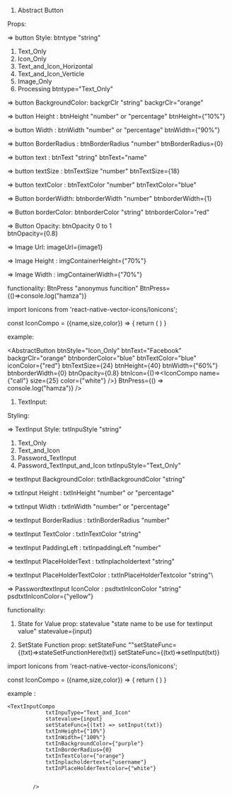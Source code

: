 1. Abstract Button

Props:

=> button Style: 
btntype  "string"
1. Text_Only
2. Icon_Only
3. Text_and_Icon_Horizontal
4. Text_and_Icon_‎Verticle
5. Image_Only
6. Processing
btntype="Text_Only"


=> button BackgroundColor: 
backgrClr  "string"
backgrClr="orange"

=> button Height :
 btnHeight "number" or "percentage"
 btnHeight={"10%"}

=> button Width :
 btnWidth "number" or "percentage"
 btnWidth={"90%"}

=> button BorderRadius :
 btnBorderRadius "number"
 btnBorderRadius={0}

=> button text :
 btnText "string"
 btnText="name"

=> button textSize :
 btnTextSize "number" 
 btnTextSize={18}

=> button textColor :
 btnTextColor "number" 
 btnTextColor="blue"


=> Button borderWidth:
btnborderWidth "number"
btnborderWidth={1}

=> Button borderColor:
btnborderColor "string"
btnborderColor="red"

=> Button Opacity:
btnOpacity 0 to 1  
btnOpacity={0.8}

=> Image Url:
imageUrl={image1} 

=> Image Height :
imgContainerHeight={"70%"}

=> Image Width :
imgContainerWidth={"70%"}


functionality:
BtnPress "anonymus funcition"
BtnPress={()=>console.log("hamza")}


import Ionicons from 'react-native-vector-icons/Ionicons';


 const IconCompo = ({name,size,color}) => {
        return (
            <Ionicons name={name} size={size} color={color}  />
        )
    }


example: 

  <AbstractButton
                btnStyle="Icon_Only"
                btnText="Facebook"
                backgrClr="orange"
                btnborderColor="blue"
                btnTextColor="blue"
                iconColor={"red"}
                btnTextSize={24}
                btnHeight={40}
                btnWidth={"60%"}
                btnborderWidth={0}
                btnOpacity={0.8}
                btnIcon={()=><IconCompo name={"call"} size={25} color={"white"} />}
                BtnPress={() => console.log("hamza")}
            />





1. TextInput:

Styling:

=> TextInput Style: 
txtInpuStyle  "string"
1. Text_Only
2. Text_and_Icon
3. Password_TextInput
4. Password_TextInput_and_Icon
txtInpuStyle="Text_Only"


=> textInput BackgroundColor: 
txtInBackgroundColor  "string"

=> txtInput Height :
txtInHeight "number" or "percentage"

=> txtInput Width :
 txtInWidth "number" or "percentage"

=> textInput BorderRadius :
 txtInBorderRadius "number"

=> textInput TextColor :
 txtInTextColor "string"

=> textInput PaddingLeft :
 txtInpaddingLeft "number"

=> textInput PlaceHolderText :
 txtInplacholdertext "string"

=> textInput PlaceHolderTextColor :
 txtInPlaceHolderTextcolor "string"\

=> PasswordtextInput IconColor :
 psdtxtInIconColor "string"
 psdtxtInIconColor={"yellow"}


 functionality:
 1. State for Value
 prop: statevalue "state name to be use for textinput value"
   statevalue={input}

 2. SetState Function
 prop: setStateFunc ""setStateFunc={(txt)=>stateSetFunctionHere(txt)}
 setStateFunc={(txt)=>setInput(txt)}

 import Ionicons from 'react-native-vector-icons/Ionicons';


 const IconCompo = ({name,size,color}) => {
        return (
            <Ionicons name={name} size={size} color={color}  />
        )
    }



example :

    <TextInputCompo
                txtInpuType="Text_and_Icon"
                statevalue={input}
                setStateFunc={(txt) => setInput(txt)}
                txtInHeight={"10%"}
                txtInWidth={"100%"}
                txtInBackgroundColor={"purple"}
                txtInBorderRadius={0}
                txtInTextColor={"orange"}
                txtInplacholdertext={"username"}
                txtInPlaceHolderTextcolor={"white"}
              

            />





